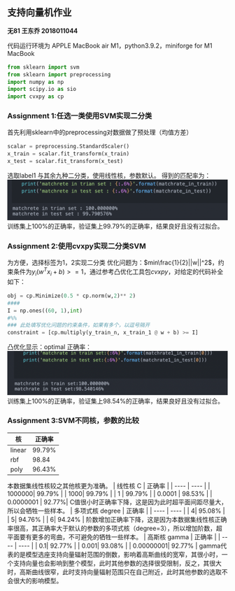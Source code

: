 ## 支持向量机作业

**无81 王东乔 2018011044**

代码运行环境为 APPLE MacBook air M1，python3.9.2，miniforge for M1 MacBook

```python
from sklearn import svm
from sklearn import preprocessing 
import numpy as np
import scipy.io as sio
import cvxpy as cp
```
### Assignment 1:任选一类使用SVM实现二分类

首先利用sklearn中的preprocessing对数据做了预处理（均值方差）

```python
scalar = preprocessing.StandardScaler()
x_train = scalar.fit_transform(x_train)
x_test = scalar.fit_transform(x_test)
```
选取label1 与其余九种二分类，使用线性核，参数默认。
得到的匹配率为：
![](./pic/1.png)
训练集上100%的正确率，验证集上99.79%的正确率，结果良好且没有过拟合。

### Assignment 2:使用cvxpy实现二分类SVM

为方便，选择标签为1，2实现二分类
优化问题为：$min\frac{1}{2}||w||^2$，约束条件为$y_i(w^Tx_i+b)>=1$，通过参考凸优化工具包$cvxpy$，对给定的代码补全如下：
```python
obj = cp.Minimize(0.5 * cp.norm(w,2)** 2)
####
I = np.ones((60, 1),int)
#%%
### 此处填写优化问题的约束条件，如果有多个，以逗号隔开
constraint = [cp.multiply(y_train_n, x_train_1 @ w + b) >= I]

```
凸优化显示：optimal
正确率：
![](./pic/2.png)
训练集上100%的正确率，验证集上98.54%的正确率，结果良好且没有过拟合。

### Assignment 3:SVM不同核，参数的比较
|  核   | 正确率 |
|  ----  | ----  |
| linear | 99.79% |
| rbf | 98.84 |
| poly | 96.43% |
本数据集线性核较之其他核更为准确。
|  线性核 C  | 正确率 |
|  ----  | ----  |
| 1000000| 99.79% |
| 1000| 99.79% |
| 1 | 99.79% |
| 0.0001 | 98.53% |
| 0.0000001 | 92.77%|
C值很小时正确率下降，这是因为此时超平面间距尽量大，所以会牺牲一些样本。
|  多项式核 degree | 正确率 |
|  ----  | ----  |
| 4| 95.08% |
| 5| 94.76% |
| 6| 94.24% |
阶数增加正确率下降，这是因为本数据集线性核正确率很高，其正确率大于默认的参数的多项式核（degree=3），所以增加阶数，超平面要有更多的弯曲，不可避免的牺牲一些样本。
|  高斯核 gamma | 正确率 |
|  ----  | ----  |
| 0.1| 92.77% |
| 0.001| 93.08% |
| 0.00000001| 92.77% |
gamma代表的是模型选座支持向量辐射范围的倒数，影响着高斯曲线的宽窄，其很小时，一个支持向量也会影响到整个模型，此时其他参数的选择很受限制，反之，其很大时，高斯曲线很窄，此时支持向量辐射范围只在自己附近，此时其他参数的选取不会很大的影响模型。